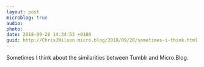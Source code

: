 ```yaml
---
layout: post
microblog: true
audio: 
photo: 
date: 2018-09-28 14:34:53 +0100
guid: http://ChrisJWilson.micro.blog/2018/09/28/sometimes-i-think.html
---
```

Sometimes I think about the similarities between Tumblr and Micro.Blog. 

